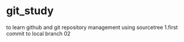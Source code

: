 # git_study
to learn github and git repository management using sourcetree
1.first commit to local branch 02